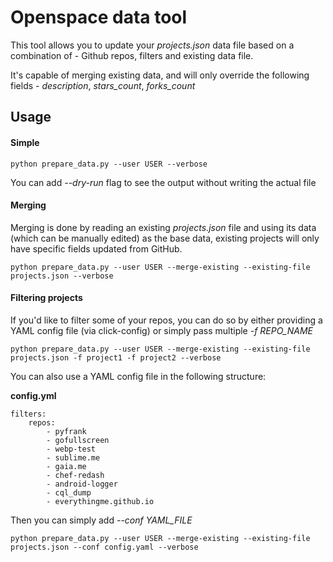 # Openspace data tool

This tool allows you to update your *projects.json* data file based on a combination of - Github repos, filters and existing data file.

It's capable of merging existing data, and will only override the following fields - *description*, *stars_count*, *forks_count*

## Usage

#### Simple

``` 
python prepare_data.py --user USER --verbose
```

You can add *--dry-run* flag to see the output without writing the actual file

#### Merging

Merging is done by reading an existing *projects.json* file and using its data (which can be manually edited) as the base data, existing projects will only have specific fields updated from GitHub.

``` 
python prepare_data.py --user USER --merge-existing --existing-file projects.json --verbose
```

#### Filtering projects

If you'd like to filter some of your repos, you can do so by either providing a YAML config file (via click-config) or simply pass multiple *-f REPO_NAME*

```
python prepare_data.py --user USER --merge-existing --existing-file projects.json -f project1 -f project2 --verbose
```

You can also use a YAML config file in the following structure:

**config.yml**

```
filters:
    repos:
        - pyfrank
        - gofullscreen
        - webp-test
        - sublime.me
        - gaia.me
        - chef-redash
        - android-logger
        - cql_dump
        - everythingme.github.io
```

Then you can simply add *--conf YAML_FILE* 

```
python prepare_data.py --user USER --merge-existing --existing-file projects.json --conf config.yaml --verbose
```
